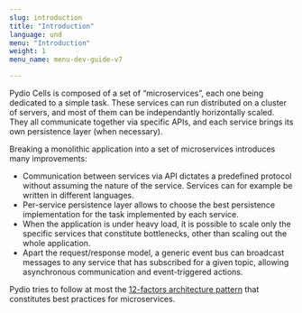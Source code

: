 ```yaml
---
slug: introduction
title: "Introduction"
language: und
menu: "Introduction"
weight: 1
menu_name: menu-dev-guide-v7

---
```


Pydio Cells is composed of a set of “microservices”, each one being dedicated to a simple task. These services can run distributed on a cluster of servers, and most of them can be independantly horizontally scaled. They all communicate together via specific APIs, and each service brings its own persistence layer (when necessary).

Breaking a monolithic application into a set of microservices introduces many improvements:

- Communication between services via API dictates a predefined protocol without assuming the nature of the service. Services can for example be written in different languages.
- Per-service persistence layer allows to choose the best persistence implementation for the task implemented by each service.
- When the application is under heavy load, it is possible to scale only the specific services that constitute bottlenecks, other than scaling out the whole application.
- Apart the request/response model, a generic event bus can broadcast messages to any service that has subscribed for a given topic, allowing asynchronous communication and event-triggered actions.

Pydio tries to follow at most the [12-factors architecture pattern](https://12factor.net) that constitutes best practices for microservices.
